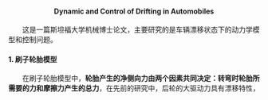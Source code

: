 #### <center> Dynamic and Control of Drifting in Automobiles
&emsp;&emsp;这是一篇斯坦福大学机械博士论文，主要研究的是车辆漂移状态下的动力学模型和控制问题。
#### 1. 刷子轮胎模型
&emsp;&emsp;在刷子轮胎模型中，**轮胎产生的净侧向力由两个因素共同决定：转弯时轮胎所需要的力和摩擦力产生的总力**，在先前的研究中，后轮的大驱动力具有漂移特性，